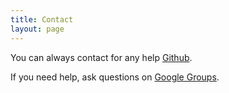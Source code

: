 ```yaml
---
title: Contact
layout: page
---
```


You can always contact for any help [Github](https://github.com/rodincode).

If you need help, ask questions on [Google Groups](https://groups.google.com/u/2/g/rodincode).
